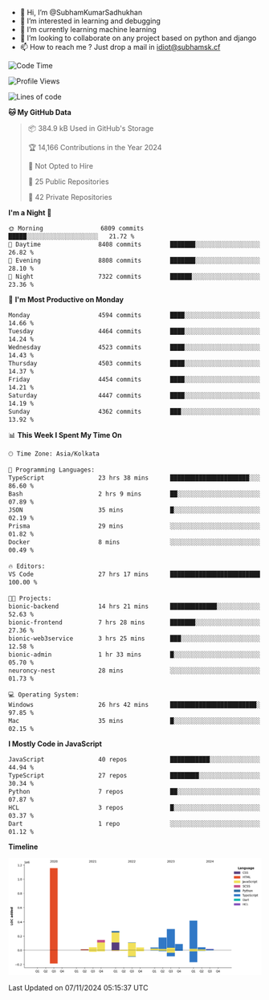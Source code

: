 - 👋 Hi, I’m @SubhamKumarSadhukhan
- 👀 I’m interested in learning and debugging
- 🌱 I’m currently learning machine learning
- 💞️ I’m looking to collaborate on any project based on python and django
- 📫 How to reach me ?
      Just drop a mail in idiot@subhamsk.cf

<!---
SubhamKumarSadhukhan/SubhamKumarSadhukhan is a ✨ special ✨ repository because its `README.md` (this file) appears on your GitHub profile.
You can click the Preview link to take a look at your changes.
--->


<!--START_SECTION:waka-->
![Code Time](http://img.shields.io/badge/Code%20Time-2%2C607%20hrs%202%20mins-blue)

![Profile Views](http://img.shields.io/badge/Profile%20Views-2-blue)

![Lines of code](https://img.shields.io/badge/From%20Hello%20World%20I%27ve%20Written-2.8%20million%20lines%20of%20code-blue)

**🐱 My GitHub Data** 

> 📦 384.9 kB Used in GitHub's Storage 
 > 
> 🏆 14,166 Contributions in the Year 2024
 > 
> 🚫 Not Opted to Hire
 > 
> 📜 25 Public Repositories 
 > 
> 🔑 42 Private Repositories 
 > 
**I'm a Night 🦉** 

```text
🌞 Morning                6809 commits        █████░░░░░░░░░░░░░░░░░░░░   21.72 % 
🌆 Daytime                8408 commits        ███████░░░░░░░░░░░░░░░░░░   26.82 % 
🌃 Evening                8808 commits        ███████░░░░░░░░░░░░░░░░░░   28.10 % 
🌙 Night                  7322 commits        ██████░░░░░░░░░░░░░░░░░░░   23.36 % 
```
📅 **I'm Most Productive on Monday** 

```text
Monday                   4594 commits        ████░░░░░░░░░░░░░░░░░░░░░   14.66 % 
Tuesday                  4464 commits        ████░░░░░░░░░░░░░░░░░░░░░   14.24 % 
Wednesday                4523 commits        ████░░░░░░░░░░░░░░░░░░░░░   14.43 % 
Thursday                 4503 commits        ████░░░░░░░░░░░░░░░░░░░░░   14.37 % 
Friday                   4454 commits        ████░░░░░░░░░░░░░░░░░░░░░   14.21 % 
Saturday                 4447 commits        ████░░░░░░░░░░░░░░░░░░░░░   14.19 % 
Sunday                   4362 commits        ███░░░░░░░░░░░░░░░░░░░░░░   13.92 % 
```


📊 **This Week I Spent My Time On** 

```text
🕑︎ Time Zone: Asia/Kolkata

💬 Programming Languages: 
TypeScript               23 hrs 38 mins      ██████████████████████░░░   86.60 % 
Bash                     2 hrs 9 mins        ██░░░░░░░░░░░░░░░░░░░░░░░   07.89 % 
JSON                     35 mins             █░░░░░░░░░░░░░░░░░░░░░░░░   02.19 % 
Prisma                   29 mins             ░░░░░░░░░░░░░░░░░░░░░░░░░   01.82 % 
Docker                   8 mins              ░░░░░░░░░░░░░░░░░░░░░░░░░   00.49 % 

🔥 Editors: 
VS Code                  27 hrs 17 mins      █████████████████████████   100.00 % 

🐱‍💻 Projects: 
bionic-backend           14 hrs 21 mins      █████████████░░░░░░░░░░░░   52.63 % 
bionic-frontend          7 hrs 28 mins       ███████░░░░░░░░░░░░░░░░░░   27.36 % 
bionic-web3service       3 hrs 25 mins       ███░░░░░░░░░░░░░░░░░░░░░░   12.58 % 
bionic-admin             1 hr 33 mins        █░░░░░░░░░░░░░░░░░░░░░░░░   05.70 % 
neuroncy-nest            28 mins             ░░░░░░░░░░░░░░░░░░░░░░░░░   01.73 % 

💻 Operating System: 
Windows                  26 hrs 42 mins      ████████████████████████░   97.85 % 
Mac                      35 mins             █░░░░░░░░░░░░░░░░░░░░░░░░   02.15 % 
```

**I Mostly Code in JavaScript** 

```text
JavaScript               40 repos            ███████████░░░░░░░░░░░░░░   44.94 % 
TypeScript               27 repos            ████████░░░░░░░░░░░░░░░░░   30.34 % 
Python                   7 repos             ██░░░░░░░░░░░░░░░░░░░░░░░   07.87 % 
HCL                      3 repos             █░░░░░░░░░░░░░░░░░░░░░░░░   03.37 % 
Dart                     1 repo              ░░░░░░░░░░░░░░░░░░░░░░░░░   01.12 % 
```



**Timeline**

![Lines of Code chart](https://raw.githubusercontent.com/SubhamKumarSadhukhan/SubhamKumarSadhukhan/main/assets/bar_graph.png)


 Last Updated on 07/11/2024 05:15:37 UTC
<!--END_SECTION:waka-->
